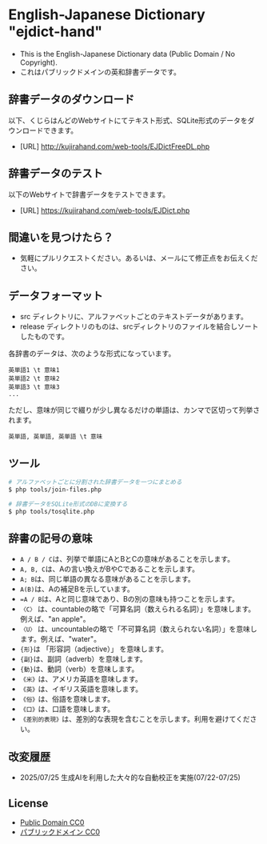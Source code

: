 # English-Japanese Dictionary "ejdict-hand"

- This is the English-Japanese Dictionary data (Public Domain / No Copyright).
- これはパブリックドメインの英和辞書データです。

## 辞書データのダウンロード

以下、くじらはんどのWebサイトにてテキスト形式、SQLite形式のデータをダウンロードできます。

- [URL] http://kujirahand.com/web-tools/EJDictFreeDL.php

## 辞書データのテスト

以下のWebサイトで辞書データをテストできます。

- [URL] https://kujirahand.com/web-tools/EJDict.php

## 間違いを見つけたら？

- 気軽にプルリクエストください。あるいは、メールにて修正点をお伝えください。

## データフォーマット

- src ディレクトリに、アルファベットごとのテキストデータがあります。
- release ディレクトリのものは、srcディレクトリのファイルを結合しソートしたものです。

各辞書のデータは、次のような形式になっています。

```
英単語1 \t 意味1
英単語2 \t 意味2
英単語3 \t 意味3
...
```

ただし、意味が同じで綴りが少し異なるだけの単語は、カンマで区切って列挙されます。

```
英単語, 英単語, 英単語 \t 意味
```

## ツール

```sh
# アルファベットごとに分割された辞書データを一つにまとめる
$ php tools/join-files.php

# 辞書データをSQLite形式のDBに変換する
$ php tools/tosqlite.php
```

## 辞書の記号の意味

- `A / B / C`は、列挙で単語にAとBとCの意味があることを示します。
- `A, B, C`は、Aの言い換えがBやCであることを示します。
- `A; B`は、同じ単語の異なる意味があることを示します。
- `A(B)`は、Aの補足Bを示しています。
- `=A / B`は、Aと同じ意味であり、Bの別の意味も持つことを示します。
- `〈C〉` は、countableの略で「可算名詞（数えられる名詞）」を意味します。例えば、"an apple"。
- `〈U〉` は、uncountableの略で「不可算名詞（数えられない名詞）」を意味します。例えば、"water"。
- `{形}`は 「形容詞（adjective）」 を意味します。
- `{副}`は、副詞（adverb）を意味します。
- `{動}`は、動詞（verb）を意味します。
- `《米》`は、アメリカ英語を意味します。
- `《英》`は、イギリス英語を意味します。
- `《俗》`は、俗語を意味します。
- `《口》`は、口語を意味します。
- `《差別的表現》`は、差別的な表現を含むことを示します。利用を避けてください。

## 改変履歴

- 2025/07/25 生成AIを利用した大々的な自動校正を実施(07/22-07/25)

## License

- [Public Domain CC0](https://creativecommons.org/publicdomain/zero/1.0/)
- [パブリックドメイン CC0](https://creativecommons.org/publicdomain/zero/1.0/deed.ja)
